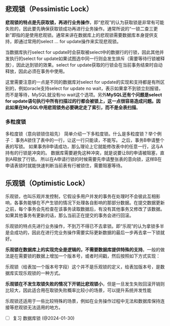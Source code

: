 ## 悲观锁（Pessimistic Lock）

**悲观锁的特点是先获取锁，再进行业务操作**，即“悲观”的认为获取锁是非常有可能失败的，因此要先确保获取锁成功再进行业务操作。通常所说的“一锁二查三更新”即指的是使用悲观锁。通常来讲在数据库上的悲观锁需要数据库本身提供支持，即通过常用的select … for update操作来实现悲观锁。


当数据库执行select for update时会获取被select中的数据行的行锁，因此其他并发执行的select for update如果试图选中同一行则会发生排斥（需要等待行锁被释放），因此达到锁的效果。select for update获取的行锁会在当前事务结束时自动释放，因此必须在事务中使用。

这里需要注意的一点是不同的数据库对select for update的实现和支持都是有所区别的，例如oracle支持select for update no wait，表示如果拿不到锁立刻报错，而不是等待，MySQL就没有no wait这个选项。另外**MySQL还有个问题是select for update语句执行中所有扫描过的行都会被锁上，这一点很容易造成问题。因此如果在MySQL中用悲观锁务必要确定走了索引，而不是全表扫描**。

### 多粒度锁

多粒度锁（意向锁锁住祖先）
简单介绍一下多粒度锁。什么是多粒度锁？举个例子：
事务A锁住了表中的一行，让这一行只能读，不能写。
之后，事务B申请整个表的写锁。
如果事务B申请成功，那么理论上它就能修改表中的任意一行，这与A持有的行锁是冲突的。
数据库需要避免这种冲突，就是说要让B的申请被阻塞，直到A释放了行锁。
所以在A申请行锁的时候需要先申请整张表的意向锁，这样B在申请表锁时就能快速判断当前表有行被锁住，需要阻塞等待。


## 乐观锁（Optimistic Lock）

乐观锁，也叫乐观并发控制，它假设多用户并发的事务在处理时不会彼此互相影响，各事务能够在不产生锁的情况下处理各自影响的那部分数据。在提交数据更新之前，每个事务会先检查在该事务读取数据后，有没有其他事务又修改了该数据。如果其他事务有更新的话，那么当前正在提交的事务会进行回滚。


乐观锁的特点先进行业务操作，不到万不得已不去拿锁。即“乐观”的认为拿锁多半是会成功的，因此在进行完业务操作需要实际更新数据的最后一步再去拿一下锁就好。

**乐观锁在数据库上的实现完全是逻辑的，不需要数据库提供特殊的支持**。一般的做法是在需要锁的数据上增加一个版本号，或者时间戳，然后按照如下方式实现：

乐观锁（给表加一个版本号字段）这个并不是乐观锁的定义，给表加版本号，是数据库实现乐观锁的一种方式。


**乐观锁在不发生取锁失败的情况下开销比悲观锁小**，但是一旦发生失败回滚开销则比较大，因此适合用在取锁失败概率比较小的场景，可以提升系统并发性能

乐观锁还适用于一些比较特殊的场景，例如在业务操作过程中无法和数据库保持连接等悲观锁无法适用的地方。

- [ ] 复习 数据库锁 (@2024-01-30)